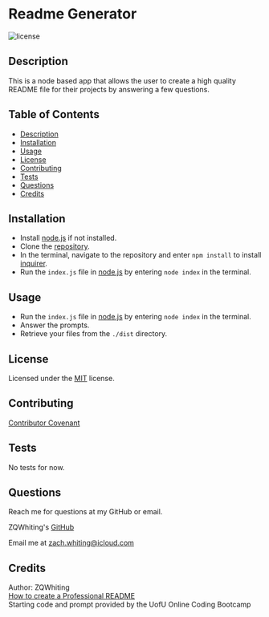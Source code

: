 # Readme Generator
![license](https://img.shields.io/badge/License-MIT-blue)

<a name='description'></a>
## Description
This is a node based app that allows the user to create a high quality README file for their projects by answering a few questions.

## Table of Contents
* [Description](#Description)
* [Installation](#Installation)
* [Usage](#Usage)
* [License](#License)
* [Contributing](#Contributing)
* [Tests](#Tests)
* [Questions](#Questions)
* [Credits](#Credits)

<a name='installation'></a>
## Installation
* Install [node.js](https://nodejs.org) if not installed.
* Clone the [repository](https://github.com/ZQWhiting/readme-generator/).
* In the terminal, navigate to the repository and enter `npm install` to install [inquirer](https://www.npmjs.com/package/inquirer).
* Run the `index.js` file in [node.js](https://nodejs.org) by entering `node index` in the terminal.

<a name='usage'></a>
## Usage
* Run the `index.js` file in [node.js](https://nodejs.org) by entering `node index` in the terminal.
* Answer the prompts.
* Retrieve your files from the `./dist` directory.

<a name='license'></a>
## License
Licensed under the [MIT](./doc/LICENSE.txt) license.

<a name='contributing'></a>
## Contributing
[Contributor Covenant](./doc/contributor-covenant.txt)

<a name='tests'></a>
## Tests
No tests for now.

<a name='questions'></a>
## Questions
Reach me for questions at my GitHub or email.

ZQWhiting's [GitHub](https://github.com/ZQWhiting)

Email me at <zach.whiting@icloud.com>

<a name ='credits'></a>
## Credits
Author: ZQWhiting\
[How to create a Professional README](./doc/readme-guide.md)\
Starting code and prompt provided by the UofU Online Coding Bootcamp
